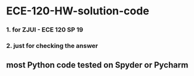 # ECE-120-HW-solution-code

### 1. for ZJUI - ECE 120 SP 19

### 2. just for checking the answer

## most **Python** code tested on Spyder or Pycharm
